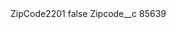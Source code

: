 <?xml version="1.0" encoding="UTF-8"?>
<CustomMetadata xmlns="http://soap.sforce.com/2006/04/metadata" xmlns:xsi="http://www.w3.org/2001/XMLSchema-instance" xmlns:xsd="http://www.w3.org/2001/XMLSchema">
    <label>ZipCode2201</label>
    <protected>false</protected>
    <values>
        <field>Zipcode__c</field>
        <value xsi:type="xsd:string">85639</value>
    </values>
</CustomMetadata>
